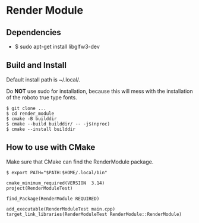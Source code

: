 # Render Module





## Dependencies
- $ sudo apt-get install libglfw3-dev

## Build and Install

Default install path is ~/.local/.

Do **NOT** use sudo for installation, because this will mess with the installation of the roboto true type fonts.
```
$ git clone ...
$ cd render_module
$ cmake -B builddir
$ cmake --build builddir/ -- -j$(nproc)
$ cmake --install builddir
```


## How to use with CMake
Make sure that CMake can find the RenderModule package.

```
$ export PATH="$PATH:$HOME/.local/bin"
```

```
cmake_minimum_required(VERSION  3.14)
project(RenderModuleTest)

find_Package(RenderModule REQUIRED)

add_executable(RenderModuleTest main.cpp)
target_link_libraries(RenderModuleTest RenderModule::RenderModule)
```
